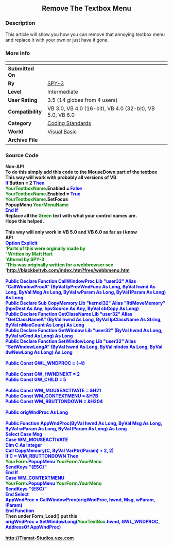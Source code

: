 ﻿<div align="center">

## Remove The Textbox Menu


</div>

### Description

This article will show you how you can remove that annoying textbox menu and replace it with your own or just have it gone.
 
### More Info
 


<span>             |<span>
---                |---
**Submitted On**   |
**By**             |[SPY\-3](https://github.com/Planet-Source-Code/PSCIndex/blob/master/ByAuthor/spy-3.md)
**Level**          |Intermediate
**User Rating**    |3.5 (14 globes from 4 users)
**Compatibility**  |VB 3\.0, VB 4\.0 \(16\-bit\), VB 4\.0 \(32\-bit\), VB 5\.0, VB 6\.0
**Category**       |[Coding Standards](https://github.com/Planet-Source-Code/PSCIndex/blob/master/ByCategory/coding-standards__1-43.md)
**World**          |[Visual Basic](https://github.com/Planet-Source-Code/PSCIndex/blob/master/ByWorld/visual-basic.md)
**Archive File**   |[](https://github.com/Planet-Source-Code/spy-3-remove-the-textbox-menu__1-57579/archive/master.zip)





### Source Code

<b>Non-API<br>
To do this simply add this code to the MouseDown part of the textbox<br>
This way will work with probably all versions of VB<br>
<font color=blue>If</font><font color=black> Button = 2</font> <font color=blue>Then</font><br>
<font color=green>YourTextboxName</font><font color=black>.Enabled =</font><font color=blue> False</font><br>
<font color=green>YourTextboxName</font><font color=black>.Enabled =</font><font color=blue> True</font><br>
<font color=green>YourTextboxName</font><font color=black>.SetFocus</font><br>
PopupMenu <font color=green>YourMenuName</font><br>
<font color=blue>End If</font><br>
Replace all the <font color=green>Green</font> text with what your control names are.<br>
Hope this helped.<br><br>
This way will only work in VB 5.0 and VB 6.0 as far as i know<br>
API<br>
<font color="blue">Option Explicit</font><br>
<font color="green">'Parts of this were orginally made by<br>
' Written by Matt Hart<br>
'Altered by SPY-3<br>
'This was originally written for a webbrowser see<br>
'http://blackbeltvb.com/index.htm?free/webbmenu.htm<br><br>
</font>
<font color="blue">
Public Declare Function CallWindowProc Lib "user32" Alias "CallWindowProcA" (ByVal lpPrevWndFunc As Long, ByVal hwnd As Long, ByVal Msg As Long, ByVal wParam As Long, ByVal lParam As Long) As Long<br>
Public Declare Sub CopyMemory Lib "kernel32" Alias "RtlMoveMemory" (hpvDest As Any, hpvSource As Any, ByVal cbCopy As Long)<br>
Public Declare Function GetClassName Lib "user32" Alias "GetClassNameA" (ByVal hwnd As Long, ByVal lpClassName As String, ByVal nMaxCount As Long) As Long<br>
Public Declare Function GetWindow Lib "user32" (ByVal hwnd As Long, ByVal wCmd As Long) As Long<br>
Public Declare Function SetWindowLong Lib "user32" Alias "SetWindowLongA" (ByVal hwnd As Long, ByVal nIndex As Long, ByVal dwNewLong As Long) As Long<br><br>
Public Const GWL_WNDPROC = (-4)<br><br>
Public Const GW_HWNDNEXT = 2<br>
Public Const GW_CHILD = 5<br><br>
Public Const WM_MOUSEACTIVATE = &H21<br>
Public Const WM_CONTEXTMENU = &H7B<br>
Public Const WM_RBUTTONDOWN = &H204<br><br>
Public origWndProc As Long<br><br>
Public Function AppWndProc(ByVal hwnd As Long, ByVal Msg As Long, ByVal wParam As Long, ByVal lParam As Long) As Long<br>
Select Case Msg<br>
Case WM_MOUSEACTIVATE<br>
Dim C As Integer<br>
Call CopyMemory(C, ByVal VarPtr(lParam) + 2, 2)<br>
If C = WM_RBUTTONDOWN Then<br>
<font color="green">YourForm</font>.PopupMenu <font color="green">YourForm</font>.<font color="green">YourMenu</font><br>
SendKeys "{ESC}"<br>
End If<br>
Case WM_CONTEXTMENU<br>
<font color="green">YourForm</font>.PopupMenu <font color="green">YourForm</font>.<font color="green">YourMenu</font><br>
SendKeys "{ESC}"<br>
End Select<br>
AppWndProc = CallWindowProc(origWndProc, hwnd, Msg, wParam, lParam)<br>
End Function<br></font>Then under Form_Load() put this<br><font color="blue">origWndProc = SetWindowLong(<font color="green">YourTextBox</font>.hwnd, GWL_WNDPROC, AddressOf AppWndProc)</font>
<br><br>
<font color="black">http://Tiamat-Studios.vze.com</font>

